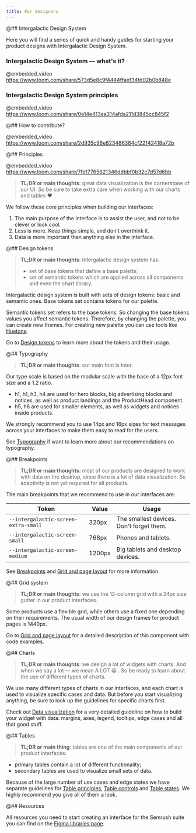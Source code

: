```yaml
---
title: For designers
---
```


@## Intergalactic Design System

Here you will find a series of quick and handy guides for starting your product designs with Intergalactic Design System.

### Intergalactic Design System — what's it?

@embedded_video https://www.loom.com/share/573d5e8c9f4444ffaef34fd02b0b848e

### Intergalactic Design System principles

@embedded_video https://www.loom.com/share/0e14e413ea314afda211d3845cc845f2

@## How to contribute?

@embedded_video https://www.loom.com/share/2d935c96e823486384cf22142418a72b

@## Principles

@embedded_video https://www.loom.com/share/7fe17765621346ddbbf0b32c7d57d6bb

> **TL;DR or main thoughts**: great data visualization is the cornerstone of our UI. So be sure to take extra care when working with our charts and tables ❤️

We follow these core principles when building our interfaces:

1. The main purpose of the interface is to assist the user, and not to be clever or look cool.
2. Less is more. Keep things simple, and don't overthink it.
3. Data is more important than anything else in the interface.

<!-- See [Principles](/core-principles/principles/) if you want to dive deeper and learn more about them. -->

@## Design tokens

> **TL;DR or main thoughts**: Intergalactic design system has:
>
> - set of base tokens that define a base palette;
> - set of semantic tokens which are applied across all components and even the chart library.

Intergalactic design system is built with sets of design tokens: basic and semantic ones. Base tokens set contains tokens for our palette.

Semantic tokens set refers to the base tokens. So changing the base tokens values you affect semantic tokens. Therefore, by changing the palette, you can create new themes. For creating new palette you can use tools like [Huetone](https://huetone.ardov.me/).

Go to [Design tokens](/style/design-tokens) to learn more about the tokens and their usage.

@## Typography

> **TL;DR or main thoughts**: our main font is Inter.

Our type scale is based on the modular scale with the base of a 12px font size and a 1.2 ratio.

- h1, h1, h3, h4 are used for hero blocks, big advertising blocks and notices, as well as product landings and the ProductHead component.
- h5, h6 are used for smaller elements, as well as widgets and notices inside products.

We strongly recommend you to use 14px and 16px sizes for text messages across your interfaces to make them easy to read for the users.

See [Typography](/style/typography/) if want to learn more about our recommendations on typography.

@## Breakpoints

> **TL;DR or main thoughts**: most of our products are designed to work with data on the desktop, since there is a lot of data visualization. So adaptivity is not yet required for all products.

The main breakpoints that we recommend to use in our interfaces are:

| Token                                | Value  | Usage                                    |
| ------------------------------------ | ------ | ---------------------------------------- |
| `--intergalactic-screen-extra-small` | 320px  | The smallest devices. Don't forget them. |
| `--intergalactic-screen-small`       | 768px  | Phones and tablets.                      |
| `--intergalactic-screen-medium`      | 1200px | Big tablets and desktop devices.         |

See [Breakpoints](/layout/breakpoints/) and [Grid and page layout](/layout/grid-system/) for more information.

@## Grid system

> **TL;DR or main thoughts**: we use the 12-column grid with a 24px size gutter in our product interfaces.

Some products use a flexible grid, while others use a fixed one depending on their requirements. The usual width of our design frames for product pages is 1440px.

Go to [Grid and page layout](/layout/grid-system) for a detailed description of this component with code examples.

@## Charts

> **TL;DR or main thoughts**: we design a lot of widgets with charts. And when we say a lot — we mean A LOT 😀 . So be ready to learn about the use of different types of charts.

We use many different types of charts in our interfaces, and each chart is used to visualize specific cases and data. But before you start visualizing anything, be sure to look up the guidelines for specific charts first.

Check out [Data visualization](/data-display/chart/) for a very detailed guideline on how to build your widget with data: margins, axes, legend, tooltips, edge cases and all that good stuff.

@## Tables

> **TL;DR or main thing**: tables are one of the main components of our product interfaces:

- primary tables contain a lot of different functionality;
- secondary tables are used to visualize small sets of data.

Because of the large number of use cases and edge states we have separate guidelines for [Table principles](/table-group/table/), [Table controls](/table-group/table-controls/) and [Table states](/table-group/table-states/). We highly recommend you give all of them a look.

@## Resources

All resources you need to start creating an interface for the Semrush suite you can find on the [Figma libraries page](/get-started-guide/work-figma/).
